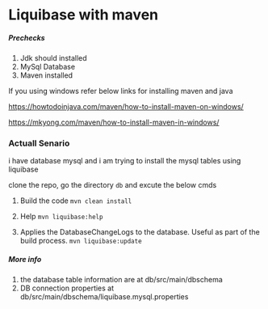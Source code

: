 # Liquibase with maven

##### Prechecks
1. Jdk should installed
2. MySql Database
3. Maven installed

If you using windows refer below links for installing maven and java

https://howtodoinjava.com/maven/how-to-install-maven-on-windows/

https://mkyong.com/maven/how-to-install-maven-in-windows/

### Actuall Senario
i have database mysql and i am trying to install the mysql tables using liquibase

clone the repo, go the directory `db` and excute the below cmds

1. Build the code
`mvn clean install`

2. Help 
`mvn liquibase:help`

3. Applies the DatabaseChangeLogs to the database. Useful as part of the build process.
`mvn liquibase:update`

##### More info
1. the database table information are at db/src/main/dbschema
2. DB connection properties at db/src/main/dbschema/liquibase.mysql.properties
